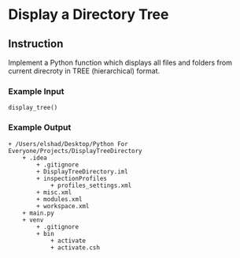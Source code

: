 # Display a Directory Tree
## Instruction

Implement a Python function which displays all files and folders from current direcroty in TREE (hierarchical) format.

### Example Input 
```
display_tree()
```

### Example Output 

```
+ /Users/elshad/Desktop/Python For Everyone/Projects/DisplayTreeDirectory
    + .idea
        + .gitignore
        + DisplayTreeDirectory.iml
        + inspectionProfiles
            + profiles_settings.xml
        + misc.xml
        + modules.xml
        + workspace.xml
    + main.py
    + venv
        + .gitignore
        + bin
            + activate
            + activate.csh
```
